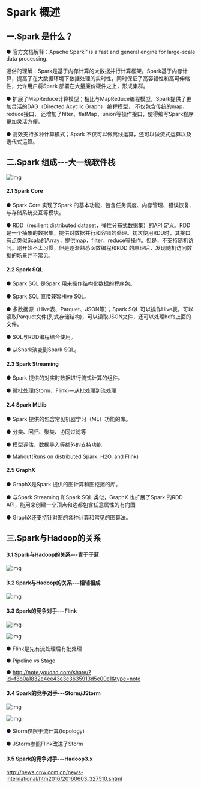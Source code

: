 # Spark 概述

## 一.Spark 是什么？

● 官方文档解释：Apache Spark™ is a fast and general engine for large-scale data processing.

通俗的理解：Spark是基于内存计算的大数据并行计算框架。Spark基于内存计算，提高了在大数据环境下数据处理的实时性，同时保证了高容错性和高可伸缩性，允许用户将Spark 部署在大量廉价硬件之上，形成集群。

● 扩展了MapReduce计算模型；相比与MapReduce编程模型，Spark提供了更加灵活的DAG（Directed Acyclic Graph） 编程模型， 不仅包含传统的map、reduce接口， 还增加了filter、flatMap、union等操作接口，使得编写Spark程序更加灵活方便。

● 高效支持多种计算模式；Spark 不仅可以做离线运算，还可以做流式运算以及迭代式运算。

## 二.Spark 组成---大一统软件栈

![img](http://ke.dajiangtai.com/content/1901/1.png)

#### 2.1 Spark Core

● Spark Core 实现了Spark 的基本功能，包含任务调度、内存管理、错误恢复、与存储系统交互等模块。

● RDD（resilient distributed dataset，弹性分布式数据集）的API 定义。RDD是一个抽象的数据集，提供对数据并行和容错的处理。初次使用RDD时，其接口有点类似Scala的Array，提供map，filter，reduce等操作。但是，不支持随机访问。刚开始不太习惯，但是逐渐熟悉函数编程和RDD 的原理后，发现随机访问数据的场景并不常见。

#### 2.2 Spark SQL

● Spark SQL 是Spark 用来操作结构化数据的程序包。

● Spark SQL 直接兼容Hive SQL。

● 多数据源（Hive表、Parquet、JSON等）；Spark SQL 可以操作Hive表，可以读取Parquet文件(列式存储结构)，可以读取JSON文件，还可以处理hdfs上面的文件。

● SQL与RDD编程结合使用。

● 从Shark演变到Spark SQL。

#### 2.3 Spark Streaming

● Spark 提供的对实时数据进行流式计算的组件。

● 微批处理(Storm、Flink)—从批处理到流处理

#### 2.4 Spark MLlib

● Spark 提供的包含常见机器学习（ML）功能的库。

● 分类、回归、聚类、协同过滤等

● 模型评估、数据导入等额外的支持功能

● Mahout(Runs on distributed Spark, H2O, and Flink)

#### 2.5 GraphX

● GraphX是Spark 提供的图计算和图挖掘的库。

● 与Spark Streaming 和Spark SQL 类似，GraphX 也扩展了Spark 的RDD API，能用来创建一个顶点和边都包含任意属性的有向图

● GraphX还支持针对图的各种计算和常见的图算法。

## 三.Spark与Hadoop的关系

#### 3.1 Spark与Hadoop的关系---青于于蓝

![img](http://ke.dajiangtai.com/content/1901/2.png)

#### 3.2 Spark与Hadoop的关系---相辅相成

![img](http://ke.dajiangtai.com/content/1901/3.png)

#### 3.3 Spark的竞争对手---Flink

![img](http://ke.dajiangtai.com/content/1901/4.png)

![img](http://ke.dajiangtai.com/content/1901/5.png)

● Flink是先有流处理后有批处理

● Pipeline vs Stage

● http://note.youdao.com/share/?id=f3b0a1832e4ee43e3e3635913d5e00e1&type=note

#### 3.4 Spark的竞争对手---Storm/JStorm

![img](http://ke.dajiangtai.com/content/1901/6.png)

![img](http://ke.dajiangtai.com/content/1901/7.jpg)

● Storm仅限于流计算(topology)

● JStorm参照Flink改进了Storm

#### 3.5 Spark的竞争对手---Hadoop3.x

http://news.cnw.com.cn/news-international/htm2016/20160603_327510.shtml